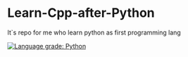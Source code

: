 # Learn-Cpp-after-Python
It`s repo for me who learn python as first programming lang

[![Language grade: Python](https://img.shields.io/lgtm/grade/python/g/k0ccc/Learn-Cpp-after-Python.svg?logo=lgtm&logoWidth=18)](https://lgtm.com/projects/g/k0ccc/Learn-Cpp-after-Python/context:python)
